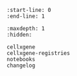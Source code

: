 ```{include} ../README.md
:start-line: 0
:end-line: 1
```

```{toctree}
:maxdepth: 1
:hidden:

cellxgene
cellxgene-registries
notebooks
changelog
```
